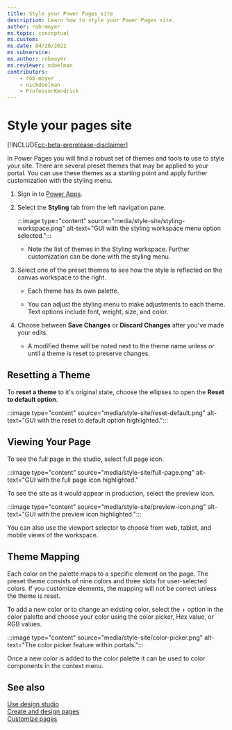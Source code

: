 ```yaml
---
title: Style your Power Pages site
description: Learn how to style your Power Pages site.
author: rob-moyer
ms.topic: conceptual
ms.custom: 
ms.date: 04/20/2022
ms.subservice:
ms.author: robmoyer 
ms.reviewer: ndoelman
contributors:
    - rob-moyer
    - nickdoelman
    - ProfessorKendrick
---
```


# Style your pages site

[!INCLUDE[cc-beta-prerelease-disclaimer](../includes/cc-beta-prerelease-disclaimer.md)]

In Power Pages you will find a robust set of themes and tools to use to style your site. There are several preset themes that may be applied to your portal.  You can use these themes as a starting point and apply further customization with the styling menu.

1. Sign in to [Power Apps](https://make.powerapps.com/).

1. Select the **Styling** tab from the left navigation pane.

    :::image type="content" source="media/style-site/styling-workspace.png" alt-text="GUI with the styling workspace menu option selected.":::

    - Note the list of themes in the Styling workspace. Further customization can be done with the styling menu.

1. Select one of the preset themes to see how the style is reflected on the canvas workspace to the right.

    - Each theme has its own palette.

    - You can adjust the styling menu to make adjustments to each theme. Text options include font, weight, size, and color.

1. Choose between **Save Changes** or **Discard Changes** after you've made your edits.

    - A modified theme will be noted next to the theme name unless or until a theme is reset to preserve changes.

## Resetting a Theme

To **reset a theme** to it's original state, choose the ellipses to open the **Reset to default option**.

:::image type="content" source="media/style-site/reset-default.png" alt-text="GUI with the reset to default option highlighted.":::

## Viewing Your Page

To see the full page in the studio, select full page icon.

:::image type="content" source="media/style-site/full-page.png" alt-text="GUI with the full page icon highlighted."

To see the site as it would appear in production, select the preview icon.

:::image type="content" source="media/style-site/preview-icon.png" alt-text="GUI with the preview icon highlighted.":::

You can also use the viewport selector to choose from web, tablet, and mobile views of the workspace.  

## Theme Mapping

Each color on the palette maps to a specific element on the page.  The preset theme consists of nine colors and three slots for user-selected colors.  If you customize elements, the mapping will not be correct unless the theme is reset.  

To add a new color or to change an existing color, select the + option in the color palette and choose your color using the color picker, Hex value, or RGB values.

:::image type="content" source="media/style-site/color-picker.png" alt-text="The color picker feature within portals.":::

Once a new color is added to the color palette it can be used to color components in the context menu.

## See also

[Use design studio](use-design-studio.md)<br>
[Create and design pages](first-page.md)  
[Customize pages](customize-pages.md)
